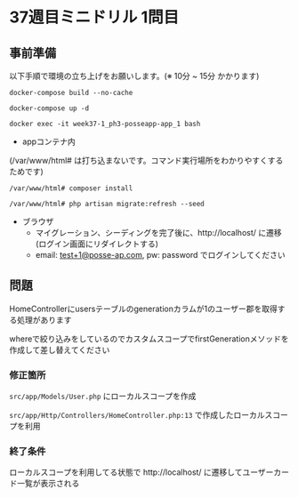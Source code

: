 # 37週目ミニドリル 1問目

## 事前準備

以下手順で環境の立ち上げをお願いします。(※ 10分 ~ 15分 かかります)

`docker-compose build --no-cache`

`docker-compose up -d`

`docker exec -it week37-1_ph3-posseapp-app_1 bash`

- appコンテナ内

(/var/www/html# は打ち込まないです。コマンド実行場所をわかりやすくするためです)

`/var/www/html# composer install`

`/var/www/html# php artisan migrate:refresh --seed`

- ブラウザ
  - マイグレーション、シーディングを完了後に、http://localhost/ に遷移(ログイン画面にリダイレクトする)
  - email: test+1@posse-ap.com, pw: password でログインしてください

## 問題

HomeControllerにusersテーブルのgenerationカラムが1のユーザー郡を取得する処理があります

whereで絞り込みをしているのでカスタムスコープでfirstGenerationメソッドを作成して差し替えてください

### 修正箇所

`src/app/Models/User.php` にローカルスコープを作成

`src/app/Http/Controllers/HomeController.php:13` で作成したローカルスコープを利用


### 終了条件

ローカルスコープを利用してる状態で http://localhost/ に遷移してユーザーカード一覧が表示される
